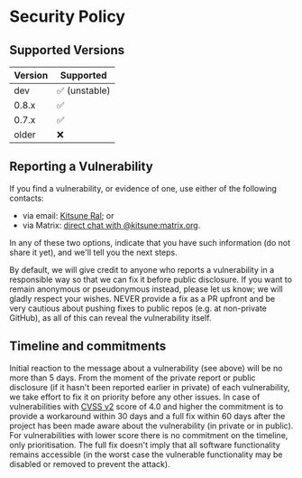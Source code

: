 # Security Policy

## Supported Versions

| Version | Supported                     |
| ------- | ----------------------------- |
| dev     | :white_check_mark: (unstable) |
| 0.8.x   | :white_check_mark:            |
| 0.7.x   | :white_check_mark:            |
| older   | :x:                           |

## Reporting a Vulnerability

If you find a vulnerability, or evidence of one, use either of the following contacts:
- via email: [Kitsune Ral](mailto:Kitsune-Ral@users.sf.net); or
- via Matrix: [direct chat with @kitsune:matrix.org](https://matrix.to/#/@kitsune:matrix.org?action=chat).

In any of these two options, indicate that you have such information (do not share it yet), and we'll tell you the next steps.

By default, we will give credit to anyone who reports a vulnerability in a responsible way so that we can fix it before public disclosure.
If you want to remain anonymous or pseudonymous instead, please let us know; we will gladly respect your wishes.
NEVER provide a fix as a PR upfront and be very cautious about pushing fixes
to public repos (e.g. at non-private GitHub), as all of this can reveal
the vulnerability itself.

## Timeline and commitments

Initial reaction to the message about a vulnerability (see above) will be
no more than 5 days. From the moment of the private report or public disclosure
(if it hasn't been reported earlier in private) of each vulnerability, we take
effort to fix it on priority before any other issues. In case of vulnerabilities
with [CVSS v2](https://nvd.nist.gov/cvss.cfm) score of 4.0 and higher
the commitment is to provide a workaround within 30 days and a full fix
within 60 days after the project has been made aware about the vulnerability
(in private or in public). For vulnerabilities with lower score there is
no commitment on the timeline, only prioritisation. The full fix doesn't imply
that all software functionality remains accessible (in the worst case
the vulnerable functionality may be disabled or removed to prevent the attack).
